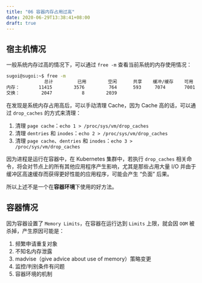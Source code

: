 ```yaml
---
title: "06 容器内存占用过高"
date: 2020-06-29T13:38:41+08:00
draft: true
---
```


## 宿主机情况

一般系统内存过高的情况下，可以通过 `free -m` 查看当前系统的内存使用情况：

```bash
sugoi@sugoi:~$ free -m
              总计         已用        空闲      共享    缓冲/缓存    可用
内存：       11415        3576         764      593     7074       7001
交换：        2047           8        2039
```

在发现是系统内存占用高后，可以手动清理 Cache，因为 Cache 高的话，可以通过 `drop_caches` 的方式来清理：

1. 清理 `page cache`：`echo 1 > /proc/sys/vm/drop_caches`
2. 清理 `dentries` 和 `inodes`：`echo 2 > /proc/sys/vm/drop_caches`
3. 清理 `page cache`、`dentries` 和 `inodes`：`echo 3 > /proc/sys/vm/drop_caches`

因为进程是运行在容器中，在 Kubernetes 集群中，若执行 `drop_caches` 相关命令，将会对节点上的所有其他应用程序产生影响，尤其是那些占用大量 I/O 并由于缓冲区高速缓存而获得更好性能的应用程序，可能会产生 “负面” 后果。

所以上述不是一个在**容器环境**下使用的好方法。

## 容器情况

因为容器设置了 `Memory Limits`，在容器在运行达到 `Limits` 上限，就会因 `OOM` 被杀掉，产生原因可能是：

1. 频繁申请重复对象
2. 不知名内存泄露
3. madvise（give advice about use of memory）策略变更
4. 监控/判别条件有问题
5. 容器环境的机制
